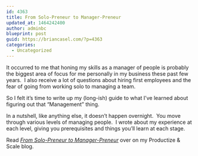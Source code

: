 ```yaml
---
id: 4363
title: From Solo-Preneur to Manager-Preneur
updated_at: 1464242400
author: adminbc
blueprint: post
guid: https://briancasel.com/?p=4363
categories:
  - Uncategorized
---
```

It occurred to me that honing my skills as a manager of people is probably the biggest area of focus for me personally in my business these past few years.  I also receive a lot of questions about hiring first employees and the fear of going from working solo to managing a team.

So I felt it&#8217;s time to write up my (long-ish) guide to what I&#8217;ve learned about figuring out that &#8220;Management&#8221; thing.

In a nutshell, like anything else, it doesn&#8217;t happen overnight.  You move through various levels of managing people.  I wrote about my experience at each level, giving you prerequisites and things you&#8217;ll learn at each stage.

Read <a href="https://productizeandscale.com/from-solo-preneur-to-manager-preneur/" target="_blank" rel="noopener"><em>From Solo-Preneur to Manager-Preneur</em></a> over on my Productize & Scale blog.